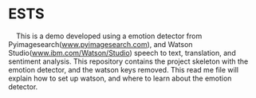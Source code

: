 # ESTS
&nbsp;&nbsp;&nbsp;&nbsp;This is a demo developed using a emotion detector from Pyimagesearch(www.pyimagesearch.com), and Watson Studio(www.ibm.com/Watson/Studio) speech to text, translation, and sentiment analysis. This repository contains the project skeleton with the emotion detector, and the watson keys removed. This read me file will explain how to set up watson, and where to learn about the emotion detector. 

